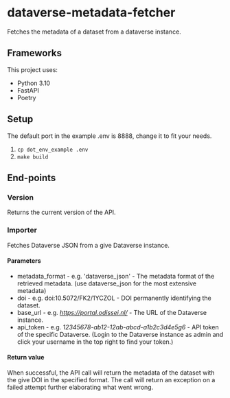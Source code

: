 # dataverse-metadata-fetcher
Fetches the metadata of a dataset from a dataverse instance.

## Frameworks
This project uses:
- Python 3.10
- FastAPI
- Poetry

## Setup
The default port in the example .env is 8888, change it to fit your needs.
1. `cp dot_env_example .env`
2. `make build`


## End-points
### Version
Returns the current version of the API.

### Importer
Fetches Dataverse JSON from a give Dataverse instance.
#### Parameters
- metadata_format - e.g. 'dataverse_json' - The metadata format of the retrieved metadata. (use dataverse_json for the most extensive metadata)
- doi - e.g. doi:10.5072/FK2/1YCZOL - DOI permanently identifying the dataset.
- base_url - e.g. _https://portal.odissei.nl/_ - The URL of the Dataverse instance.
- api_token - e.g. _12345678-ab12-12ab-abcd-a1b2c3d4e5g6_ - API token of the specific Dataverse. (Login to the Dataverse instance as admin and click your username in the top right to find your token.)

#### Return value
When successful, the API call will return the metadata of the dataset with the give DOI in the specified format.
The call will return an exception on a failed attempt further elaborating what went wrong.

